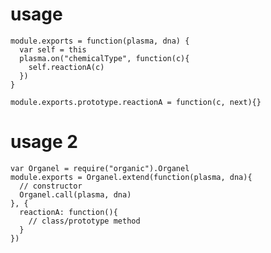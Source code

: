 # usage #

    module.exports = function(plasma, dna) {
      var self = this
      plasma.on("chemicalType", function(c){
        self.reactionA(c)
      })
    }

    module.exports.prototype.reactionA = function(c, next){}

# usage 2 #

    var Organel = require("organic").Organel
    module.exports = Organel.extend(function(plasma, dna){
      // constructor
      Organel.call(plasma, dna)
    }, {
      reactionA: function(){
        // class/prototype method
      }
    })
